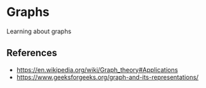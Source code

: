 # Graphs
Learning about graphs


## References
* https://en.wikipedia.org/wiki/Graph_theory#Applications <Enter>
* https://www.geeksforgeeks.org/graph-and-its-representations/
